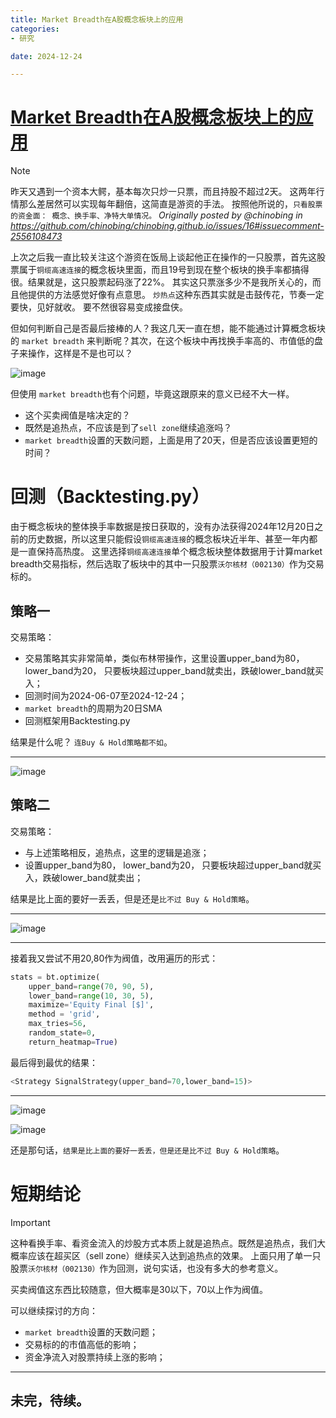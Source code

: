 ```yaml
---
title: Market Breadth在A股概念板块上的应用
categories:
- 研究

date: 2024-12-24

---
```


# [Market Breadth在A股概念板块上的应用](https://github.com/chinobing/chinobing.github.io/issues/26)

> [!NOTE]
> 昨天又遇到一个资本大鳄，基本每次只炒一只票，而且持股不超过2天。 这两年行情那么差居然可以实现每年翻倍，这简直是游资的手法。
> 按照他所说的，`只看股票的资金面： 概念、换手率、净特大单情况。`
> _Originally posted by @chinobing in https://github.com/chinobing/chinobing.github.io/issues/16#issuecomment-2556108473_

上次之后我一直比较关注这个游资在饭局上谈起他正在操作的一只股票，首先这股票属于`铜缆高速连接`的概念板块里面，而且19号到现在整个板块的换手率都搞得很。结果就是，这只股票起码涨了22%。  其实这只票涨多少不是我所关心的，而且他提供的方法感觉好像有点意思。 `炒热点`这种东西其实就是击鼓传花，节奏一定要快，见好就收。 要不然很容易变成接盘侠。

但如何判断自己是否最后接棒的人？我这几天一直在想，能不能通过计算概念板块的 `market breadth` 来判断呢？其次，在这个板块中再找换手率高的、市值低的盘子来操作，这样是不是也可以？

![image](https://github.com/user-attachments/assets/9f394429-a4a3-4181-91fb-9c5aee03ca41)

但使用 `market breadth`也有个问题，毕竟这跟原来的意义已经不大一样。
- 这个买卖阀值是啥决定的？
- 既然是追热点，不应该是到了`sell zone`继续追涨吗？
- `market breadth`设置的天数问题，上面是用了20天，但是否应该设置更短的时间？



# 回测（Backtesting.py）
由于概念板块的整体换手率数据是按日获取的，没有办法获得2024年12月20日之前的历史数据，所以这里只能假设`铜缆高速连接`的概念板块近半年、甚至一年内都是一直保持高热度。 这里选择`铜缆高速连接`单个概念板块整体数据用于计算market breadth交易指标，然后选取了板块中的其中一只股票`沃尔核材（002130）`作为交易标的。
## 策略一
交易策略：
- 交易策略其实非常简单，类似布林带操作，这里设置upper_band为80， lower_band为20， 只要板块超过upper_band就卖出，跌破lower_band就买入；
- 回测时间为2024-06-07至2024-12-24；
- `market breadth`的周期为20日SMA
- 回测框架用Backtesting.py

结果是什么呢？ `连Buy & Hold策略都不如`。

---
![image](https://github.com/user-attachments/assets/be6709ad-2887-4419-90ae-a3b6490336ae)

## 策略二
交易策略：
- 与上述策略相反，追热点，这里的逻辑是追涨；
- 设置upper_band为80， lower_band为20， 只要板块超过upper_band就买入，跌破lower_band就卖出；

结果是比上面的要好一丢丢，但是还是`比不过 Buy & Hold策略`。

---
![image](https://github.com/user-attachments/assets/b94fb7a3-0ada-418d-a238-2c6fb5cd2bb7)

---

接着我又尝试不用20,80作为阀值，改用遍历的形式：
```python
stats = bt.optimize(
    upper_band=range(70, 90, 5),
    lower_band=range(10, 30, 5),
    maximize='Equity Final [$]',
    method = 'grid',
    max_tries=56,
    random_state=0,
    return_heatmap=True)
```
最后得到最优的结果：
```python
<Strategy SignalStrategy(upper_band=70,lower_band=15)>
```
---
![image](https://github.com/user-attachments/assets/d843cec8-6641-4865-94fe-1e97f00492c3)

![image](https://github.com/user-attachments/assets/979ee2d6-5972-4150-ad66-523698b32804)

还是那句话，`结果是比上面的要好一丢丢，但是还是比不过 Buy & Hold策略`。

# 短期结论
> [!IMPORTANT]
>  这种看换手率、看资金流入的炒股方式本质上就是追热点。既然是追热点，我们大概率应该在超买区（sell zone）继续买入达到追热点的效果。 上面只用了单一只股票`沃尔核材（002130）`作为回测，说句实话，也没有多大的参考意义。
>
> 买卖阀值这东西比较随意，但大概率是30以下，70以上作为阀值。

可以继续探讨的方向：
- `market breadth`设置的天数问题；
- 交易标的的市值高低的影响；
- 资金净流入对股票持续上涨的影响；


---
未完，待续。
---